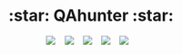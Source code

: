 <div align="center">
<h1> :star: QAhunter :star: </h1>

<kbd>
  <img src="https://i.ibb.co/G3GdKLb/5-1-page-0001.jpg" />
</kbd>
&nbsp;

<kbd>
  <img src="https://i.ibb.co/P9yZR2t/5-1-page-0002a.jpg" />
</kbd>
&nbsp;

<kbd>
  <img src="https://i.ibb.co/ZY4nzBW/5-1-page-0002b.jpg" />
</kbd>
&nbsp;

<kbd>
  <img src="https://i.ibb.co/L9bsKpw/5-1-page-0003.jpg" />
</kbd>
&nbsp;

<kbd>
  <img src="https://i.ibb.co/Jr5Ww7v/5-1-page-0004.jpg" />
</kbd>
&nbsp;
